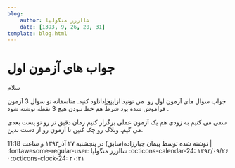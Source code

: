 ```yaml
---
blog:
    author: شااززز منگولیا
    date: [1393, 9, 26, 20, 31]
template: blog.html
---
```

# جواب های آزمون اول

<div class="cnt">
<div class="postBody">سلام
<p>جواب سوال های آزمون اول رو  می تونید از<a href="http://s5.picofile.com/file/8157956734/a.pdf.html" target="_blank" title="جواب آزمون اول">اینجا</a>دانلود کنید. متاسفانه تو سوال 3 آزمون فراموش شده بود شرط هم خط نبودن هیچ 3 نقطه نوشته شود .</p>
<p>سعی می کنیم به زودی هم یک آزمون عملی برگزار کنیم زمان دقیق تر رو تو پست بعدی می گیم. وبلاگ رو چک کنین تا آزمون رو از دست ندین.</p>
</div>
<div class="postDesc">نوشته شده توسط پیمان جبارزاده(سابق) در پنجشنبه ۲۷ آذر۱۳۹۳ و ساعت 11:18 
	 |</div>
</div>

<div class="blog-info" markdown>
<span class="blog-author">
:fontawesome-regular-user: شااززز منگولیا
</span>
<span class="blog-date">
:octicons-calendar-24: ۱۳۹۳/۰۹/۲۶ · :octicons-clock-24: ۲۰:۳۱
</span>
</div>

